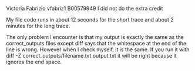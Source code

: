 Victoria Fabrizio
vfabriz1
B00579949
I did not do the extra credit

My file code runs in about 12 seconds for the short trace and about 2 minutes for the long trace.

The only problem I encounter is that my output is exactly the same as the correct_outputs files except diff says that the whitespace at the end of the line is wrong.
However when I check myself, it is the same.
If you run it with diff -Z correct_outputs/filename.txt output.txt it will be right because it ignores the end space.
